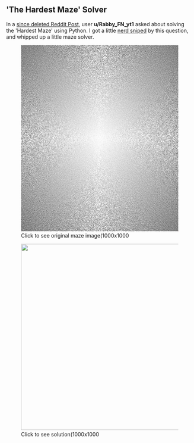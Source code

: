 ## 'The Hardest Maze' Solver

In a [since deleted Reddit Post](https://www.reddit.com/r/Python/comments/vy8xed/hardest_maze_on_earth/), user **u/Rabby_FN_yt1** asked about solving the 'Hardest Maze' using Python. I got a little [nerd sniped](https://xkcd.com/356/) by this question, and whipped up a little maze solver.

<figure>
<a href="worstmaze.jpg"><img src="worstmaze.jpg" width=500 height=500></a>
<figcaption>Click to see original maze image(1000x1000</figcaption>
</figure>

<figure>
<a href="worstmaze.jpg"><img src="worstmaze_solved.jpeg" width=500 height=500></a>
<figcaption>Click to see solution(1000x1000</figcaption>
</figure>
